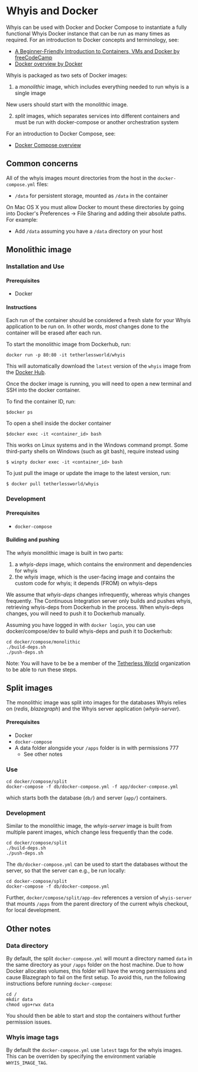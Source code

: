 # Whyis and Docker

Whyis can be used with Docker and Docker Compose to instantiate a fully functional Whyis Docker instance that can be run as many times as required. For an introduction to Docker concepts and terminology, see:
- [A Beginner-Friendly Introduction to Containers, VMs and Docker by freeCodeCamp](https://medium.freecodecamp.org/a-beginner-friendly-introduction-to-containers-vms-and-docker-79a9e3e119b)
- [Docker overview by Docker](https://docs.docker.com/engine/docker-overview/)

Whyis is packaged as two sets of Docker images:

1. a *monolithic* image, which includes everything needed to run whyis is a single image

New users should start with the monolithic image.

2. *split* images, which separates services into different containers and must be run with docker-compose or another orchestration system

For an introduction to Docker Compose, see:
- [Docker Compose overview](https://docs.docker.com/compose/)

## Common concerns

All of the whyis images mount directories from the host in the `docker-compose.yml` files:

* `/data` for persistent storage, mounted as `/data` in the container

On Mac OS X you must allow Docker to mount these directories by going into Docker's Preferences -> File Sharing and adding their absolute paths. For example:

* Add `/data` assuming you have a `/data` directory on your host

## Monolithic image

### Installation and Use

#### Prerequisites
* Docker

#### Instructions
Each run of the container should be considered a fresh slate for your Whyis application to be run on. In other words, *most* changes done to the container will be erased after each run. 

To start the monolithic image from Dockerhub, run:

    docker run -p 80:80 -it tetherlessworld/whyis

This will automatically download the `latest` version of the `whyis` image from the [Docker Hub](https://hub.docker.com/r/tetherlessworld/whyis/). 

Once the docker image is running, you will need to open a new terminal and SSH into the docker container.

To find the container ID, run:

```shell
$docker ps
```

To open a shell inside the docker container

```shell
$docker exec -it <container_id> bash
```

This works on Linux systems and in the Windows command prompt. Some third-party shells on Windows (such as git bash), require instead using

```shell
$ winpty docker exec -it <container_id> bash
```


To just pull the image or update the image to the latest version, run:

```shell
$ docker pull tetherlessworld/whyis
```

### Development

#### Prerequisites

* `docker-compose`

#### Building and pushing

The _whyis_ monolithic image is built in two parts:

1. a _whyis-deps_ image, which contains the environment and dependencies for whyis
2. the _whyis_ image, which is the user-facing image and contains the custom code for whyis; it depends (FROM) on whyis-deps

We assume that _whyis-deps_ changes infrequently, whereas whyis changes frequently.
The Continuous Integration server only builds and pushes whyis, retrieving whyis-deps from Dockerhub in the process.
When whyis-deps changes, you will need to push it to Dockerhub manually.

Assuming you have logged in with `docker login`, you can use docker/compose/dev to build whyis-deps and push it to Dockerhub:

    cd docker/compose/monolithic
    ./build-deps.sh
    ./push-deps.sh 

Note: You will have to be be a member of the [Tetherless World](https://hub.docker.com/u/tetherlessworld/) organization to be able to run these steps.

## Split images

The monolithic image was split into images for the databases Whyis relies on (_redis_, _blazegraph_) and the Whyis server application (_whyis-server_).

#### Prerequisites 
* Docker
* `docker-compose`
* A data folder alongside your `/apps` folder is in with permissions 777
  * See other notes

### Use

    cd docker/compose/split
    docker-compose -f db/docker-compose.yml -f app/docker-compose.yml

which starts both the database (`db/`) and server (`app/`) containers.

### Development

Similar to the monolithic image, the _whyis-server_ image is built from multiple parent images, which change less frequently than the code.

    cd docker/compose/split
    ./build-deps.sh
    ./push-deps.sh

The `db/docker-compose.yml` can be used to start the databases without the server, so that the server can e.g., be run locally:

    cd docker-compose/split
    docker-compose -f db/docker-compose.yml

Further, `docker/compose/split/app-dev` references a version of `whyis-server` that mounts `/apps` from the parent directory of the current whyis checkout, for local development.

## Other notes

### Data directory

By default, the split `docker-compose.yml` will mount a directory named `data` in the same directory as your `/apps` folder on the host machine. Due to how Docker allocates volumes, this folder will have the wrong permissions and cause Blazegraph to fail on the first setup. To avoid this, run the following instructions before running `docker-compose`:

	cd /
	mkdir data
	chmod ugo+rwx data
	
You should then be able to start and stop the containers without further permission issues.

### Whyis image tags

By default the `docker-compose.yml` use `latest` tags for the whyis images. This can be overriden by specifying the environment variable `WHYIS_IMAGE_TAG`.
